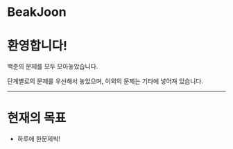 # BeakJoon

<h1> 환영합니다! </h1>
<p>백준의 문제를 모두 모아놓았습니다.</p>
<p>단계별로의 문제를 우선해서 놓았으며, 이외의 문제는 기타에 넣어져 있습니다.</p>

<hr>

<h1>현재의 목표</h1>
<ul>
  <li>하루에 한문제씩!</li>
</ul>
